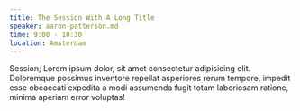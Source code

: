 ```yaml
---
title: The Session With A Long Title
speaker: aaron-patterson.md
time: 9:00 - 10:30
location: Amsterdam
---
```


Session; Lorem ipsum dolor, sit amet consectetur adipisicing elit. Doloremque possimus inventore repellat asperiores rerum tempore, impedit esse obcaecati expedita a modi assumenda fugit totam laboriosam ratione, minima aperiam error voluptas!
